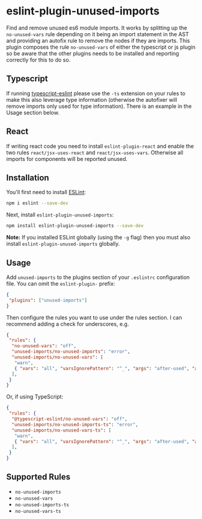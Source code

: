 # eslint-plugin-unused-imports

Find and remove unused es6 module imports. It works by splitting up the `no-unused-vars` rule depending on it being an import statement in the AST and providing an autofix rule to remove the nodes if they are imports. This plugin composes the rule `no-unused-vars` of either the typescript or js plugin so be aware that the other plugins needs to be installed and reporting correctly for this to do so.

## Typescript

If running [typescript-eslint](https://github.com/typescript-eslint/typescript-eslint) please use the `-ts`
extension on your rules to make this also leverage type information (otherwise the autofixer will remove
imports only used for type information). There is an example in the Usage section below.

## React

If writing react code you need to install `eslint-plugin-react` and enable the two rules `react/jsx-uses-react` and `react/jsx-uses-vars`. Otherwise all imports for components will be reported unused.

## Installation

You'll first need to install [ESLint](http://eslint.org):

```bash
npm i eslint --save-dev
```

Next, install `eslint-plugin-unused-imports`:

```bash
npm install eslint-plugin-unused-imports --save-dev
```

**Note:** If you installed ESLint globally (using the `-g` flag) then you must also install `eslint-plugin-unused-imports` globally.

## Usage

Add `unused-imports` to the plugins section of your `.eslintrc` configuration file. You can omit the `eslint-plugin-` prefix:

```json
{
 "plugins": ["unused-imports"]
}
```

Then configure the rules you want to use under the rules section. I can recommend adding a check for underscores, e.g.

```json
{
 "rules": {
  "no-unused-vars": "off",
  "unused-imports/no-unused-imports": "error",
  "unused-imports/no-unused-vars": [
   "warn",
   { "vars": "all", "varsIgnorePattern": "^_", "args": "after-used", "argsIgnorePattern": "^_" },
  ],
 }
}
```

Or, if using TypeScript:

```json
{
 "rules": {
  "@typescript-eslint/no-unused-vars": "off",
  "unused-imports/no-unused-imports-ts": "error",
  "unused-imports/no-unused-vars-ts": [
   "warn",
   { "vars": "all", "varsIgnorePattern": "^_", "args": "after-used", "argsIgnorePattern": "^_" },
  ],
 }
}
```

## Supported Rules

- `no-unused-imports`
- `no-unused-vars`
- `no-unused-imports-ts`
- `no-unused-vars-ts`

